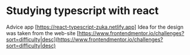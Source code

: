 # Studying typescript with react

Advice app [https://react-typescript-zuka.netlify.app]
Idea for the design was taken from the web-site [https://www.frontendmentor.io/challenges?sort=difficulty|desc](https://www.frontendmentor.io/challenges?sort=difficulty|desc)
